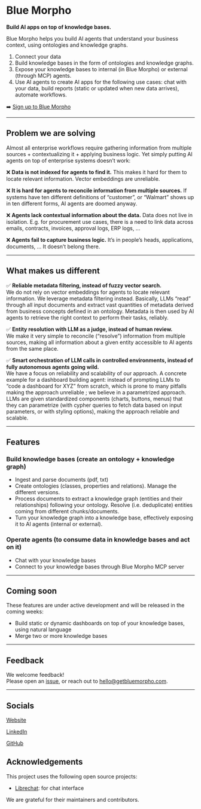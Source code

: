 # Blue Morpho

**Build AI apps on top of knowledge bases.**

Blue Morpho helps you build AI agents that understand your business context, using ontologies and knowledge graphs.

1. Connect your data  
2. Build knowledge bases in the form of ontologies and knowledge graphs.  
3. Expose your knowledge bases to internal (in Blue Morpho) or external (through MCP) agents.  
4. Use AI agents to create AI apps for the following use cases: chat with your data, build reports (static or updated when new data arrives), automate workflows.

➡️ [Sign up to Blue Morpho](https://app.getbluemorpho.com)

---

## Problem we are solving

Almost all enterprise workflows require gathering information from multiple sources + contextualizing it + applying business logic. Yet simply putting AI agents on top of enterprise systems doesn’t work:

❌ **Data is not indexed for agents to find it.** This makes it hard for them to locate relevant information. Vector embeddings are unreliable.

❌ **It is hard for agents to reconcile information from multiple sources.** If systems have ten different definitions of “customer”, or “Walmart” shows up in ten different forms, AI agents are doomed anyway.  

❌ **Agents lack contextual information about the data.** Data does not live in isolation. E.g. for procurement use cases, there is a need to link data across emails, contracts, invoices, approval logs, ERP logs, …  

❌ **Agents fail to capture business logic.** It’s in people’s heads, applications, documents, … It doesn’t belong there.  

---

## What makes us different

✅ **Reliable metadata filtering, instead of fuzzy vector search.**  
  We do not rely on vector embeddings for agents to locate relevant information. We leverage metadata filtering instead. Basically, LLMs “read” through all input documents and extract vast quantities of metadata derived from business concepts defined in an ontology. Metadata is then used by AI agents to retrieve the right context to perform their tasks, reliably.  

✅ **Entity resolution with LLM as a judge, instead of human review.**  
  We make it very simple to reconcile (“resolve”) information from multiple sources, making all information about a given entity accessible to AI agents from the same place.

✅ **Smart orchestration of LLM calls in controlled environments, instead of fully autonomous agents going wild.**  
  We have a focus on reliability and scalability of our approach. A concrete example for a dashboard building agent: instead of prompting LLMs to “code a dashboard for XYZ” from scratch, which is prone to many pitfalls making the approach unreliable ; we believe in a parametrized approach. LLMs are given standardized components (charts, buttons, menus) that they can parametrize (with cypher queries to fetch data based on input parameters, or with styling options), making the approach reliable and scalable.  

---

## Features

### Build knowledge bases (create an ontology + knowledge graph)

- Ingest and parse documents (pdf, txt)  
- Create ontologies (classes, properties and relations). Manage the different versions.  
- Process documents to extract a knowledge graph (entities and their relationships) following your ontology. Resolve (i.e. deduplicate) entities coming from different chunks/documents.  
- Turn your knowledge graph into a knowledge base, effectively exposing it to AI agents (internal or external).  

### Operate agents (to consume data in knowledge bases and act on it)

- Chat with your knowledge bases  
- Connect to your knowledge bases through Blue Morpho MCP server

---

## Coming soon

These features are under active development and will be released in the coming weeks:

- Build static or dynamic dashboards on top of your knowledge bases, using natural language  
- Merge two or more knowledge bases

---

## Feedback

We welcome feedback!  
Please open an [issue](https://github.com/getbluemorpho/blue-morpho/issues), or reach out to [hello@getbluemorpho.com](mailto:hello@getbluemorpho.com).

---

## Socials

[Website](https://www.getbluemorpho.com)

[LinkedIn](https://www.linkedin.com/company/get-blue-morpho/)

[GitHub](https://github.com/getbluemorpho/blue-morpho)

## Acknowledgements

This project uses the following open source projects:

- [Librechat](https://github.com/danny-avila/LibreChat): for chat interface  

We are grateful for their maintainers and contributors.
